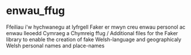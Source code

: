 # enwau_ffug
Ffeiliau i'w hychwanegu at lyfrgell Faker er mwyn creu enwau personol ac enwau lleoedd Cymraeg a Chymreig ffug / Additional files for the Faker library to enable the creation of fake Welsh-language and geographicaly Welsh personal names and place-names
